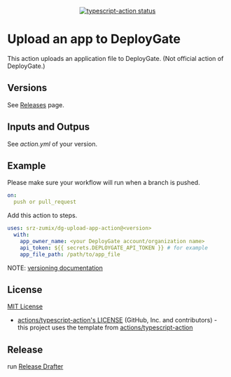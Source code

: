 <p align="center">
  <a href="https://github.com/jmatsu/dg-upload-app-action/actions"><img alt="typescript-action status" src="https://github.com/jmatsu/dg-upload-app-action/workflows/build-test/badge.svg"></a>
</p>

# Upload an app to DeployGate

This action uploads an application file to DeployGate. (Not official action of DeployGate.)

## Versions

See [Releases](https://github.com/srz-zumix/dg-upload-app-action/releases) page.

## Inputs and Outpus

See *action.yml* of your version.

## Example

Please make sure your workflow will run when a branch is pushed.

```yaml
on:
  push or pull_request
```

Add this action to steps.

```yaml
uses: srz-zumix/dg-upload-app-action@<version>
  with:
    app_owner_name: <your DeployGate account/organization name>
    api_token: ${{ secrets.DEPLOYGATE_API_TOKEN }} # for example
    app_file_path: /path/to/app_file
```

NOTE: [versioning documentation](https://github.com/actions/toolkit/blob/master/docs/action-versioning.md)

## License

[MIT License](LICENSE)

- [actions/typescript-action's LICENSE](https://github.com/actions/typescript-action/blob/master/LICENSE) (GitHub, Inc. and contributors) - this project uses the template from [actions/typescript-action](https://github.com/actions/typescript-action)

## Release

run [Release Drafter](./actions/workflows/release-drafter.yml)
